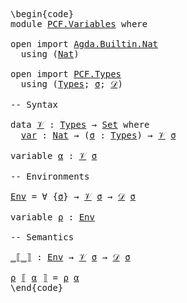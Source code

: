 <pre class="Agda"><a id="1" class="Markup">\begin{code}</a>
<a id="14" class="Keyword">module</a> <a id="21" href="PCF.Variables.html" class="Module">PCF.Variables</a> <a id="35" class="Keyword">where</a>

<a id="42" class="Keyword">open</a> <a id="47" class="Keyword">import</a> <a id="54" href="Agda.Builtin.Nat.html" class="Module">Agda.Builtin.Nat</a>
  <a id="73" class="Keyword">using</a> <a id="79" class="Symbol">(</a><a id="80" href="Agda.Builtin.Nat.html#203" class="Datatype">Nat</a><a id="83" class="Symbol">)</a>

<a id="86" class="Keyword">open</a> <a id="91" class="Keyword">import</a> <a id="98" href="PCF.Types.html" class="Module">PCF.Types</a>
  <a id="110" class="Keyword">using</a> <a id="116" class="Symbol">(</a><a id="117" href="PCF.Types.html#196" class="Datatype">Types</a><a id="122" class="Symbol">;</a> <a id="124" href="PCF.Types.html#375" class="Generalizable">σ</a><a id="125" class="Symbol">;</a> <a id="127" href="PCF.Types.html#418" class="Function">𝒟</a><a id="128" class="Symbol">)</a>

<a id="131" class="Comment">-- Syntax</a>

<a id="142" class="Keyword">data</a> <a id="𝒱"></a><a id="147" href="PCF.Variables.html#147" class="Datatype">𝒱</a> <a id="149" class="Symbol">:</a> <a id="151" href="PCF.Types.html#196" class="Datatype">Types</a> <a id="157" class="Symbol">→</a> <a id="159" href="Agda.Primitive.html#388" class="Primitive">Set</a> <a id="163" class="Keyword">where</a>
  <a id="𝒱.var"></a><a id="171" href="PCF.Variables.html#171" class="InductiveConstructor">var</a> <a id="175" class="Symbol">:</a> <a id="177" href="Agda.Builtin.Nat.html#203" class="Datatype">Nat</a> <a id="181" class="Symbol">→</a> <a id="183" class="Symbol">(</a><a id="184" href="PCF.Variables.html#184" class="Bound">σ</a> <a id="186" class="Symbol">:</a> <a id="188" href="PCF.Types.html#196" class="Datatype">Types</a><a id="193" class="Symbol">)</a> <a id="195" class="Symbol">→</a> <a id="197" href="PCF.Variables.html#147" class="Datatype">𝒱</a> <a id="199" href="PCF.Variables.html#184" class="Bound">σ</a>

<a id="202" class="Keyword">variable</a> <a id="211" href="PCF.Variables.html#211" class="Generalizable">α</a> <a id="213" class="Symbol">:</a> <a id="215" href="PCF.Variables.html#147" class="Datatype">𝒱</a> <a id="217" href="PCF.Types.html#375" class="Generalizable">σ</a>

<a id="220" class="Comment">-- Environments</a>

<a id="Env"></a><a id="237" href="PCF.Variables.html#237" class="Function">Env</a> <a id="241" class="Symbol">=</a> <a id="243" class="Symbol">∀</a> <a id="245" class="Symbol">{</a><a id="246" href="PCF.Variables.html#246" class="Bound">σ</a><a id="247" class="Symbol">}</a> <a id="249" class="Symbol">→</a> <a id="251" href="PCF.Variables.html#147" class="Datatype">𝒱</a> <a id="253" href="PCF.Variables.html#246" class="Bound">σ</a> <a id="255" class="Symbol">→</a> <a id="257" href="PCF.Types.html#418" class="Function">𝒟</a> <a id="259" href="PCF.Variables.html#246" class="Bound">σ</a>

<a id="262" class="Keyword">variable</a> <a id="271" href="PCF.Variables.html#271" class="Generalizable">ρ</a> <a id="273" class="Symbol">:</a> <a id="275" href="PCF.Variables.html#237" class="Function">Env</a>

<a id="280" class="Comment">-- Semantics</a>

<a id="_⟦_⟧"></a><a id="294" href="PCF.Variables.html#294" class="Function Operator">_⟦_⟧</a> <a id="299" class="Symbol">:</a> <a id="301" href="PCF.Variables.html#237" class="Function">Env</a> <a id="305" class="Symbol">→</a> <a id="307" href="PCF.Variables.html#147" class="Datatype">𝒱</a> <a id="309" href="PCF.Types.html#375" class="Generalizable">σ</a> <a id="311" class="Symbol">→</a> <a id="313" href="PCF.Types.html#418" class="Function">𝒟</a> <a id="315" href="PCF.Types.html#375" class="Generalizable">σ</a>

<a id="318" href="PCF.Variables.html#318" class="Bound">ρ</a> <a id="320" href="PCF.Variables.html#294" class="Function Operator">⟦</a> <a id="322" href="PCF.Variables.html#322" class="Bound">α</a> <a id="324" href="PCF.Variables.html#294" class="Function Operator">⟧</a> <a id="326" class="Symbol">=</a> <a id="328" href="PCF.Variables.html#318" class="Bound">ρ</a> <a id="330" href="PCF.Variables.html#322" class="Bound">α</a>
<a id="332" class="Markup">\end{code}</a></pre>